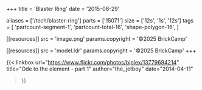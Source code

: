 +++
title = 'Blaster Ring'
date  = '2015-08-29'

aliases = ['/tech/blaster-ring']
parts = ['15071']
size  = ['12s', '1s', '12s']
tags  = [
  'partcount-segment-1',
  'partcount-total-16',
  'shape-polygon-16',
]

[[resources]]
src              = 'image.png'
params.copyright = '©2025 BrickCamp'

[[resources]]
src              = 'model.ldr'
params.copyright = '©2025 BrickCamp'
+++

{{< linkbox
    url="https://www.flickr.com/photos/biplex/13779694214"
    title="Ode to the element - part 1"
    author="the_jetboy"
    date="2014-04-11"
>}}
